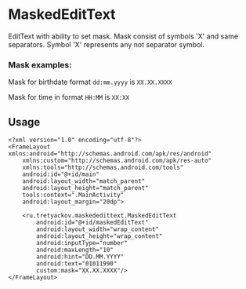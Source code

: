 # MaskedEditText

EditText with ability to set mask. Mask consist of symbols 'X' and same separators. Symbol 'X' represents any not separator symbol.

### Mask examples:
Mask for birthdate format `dd:mm.yyyy` is `XX.XX.XXXX`

Mask for time in format `HH:MM` is `XX:XX`

## Usage
```
<?xml version="1.0" encoding="utf-8"?>
<FrameLayout xmlns:android="http://schemas.android.com/apk/res/android"
    xmlns:custom="http://schemas.android.com/apk/res-auto"
    xmlns:tools="http://schemas.android.com/tools"
    android:id="@+id/main"
    android:layout_width="match_parent"
    android:layout_height="match_parent"
    tools:context=".MainActivity"
    android:layout_margin="20dp">

    <ru.tretyackov.maskededittext.MaskedEditText
        android:id="@+id/maskedEditText"
        android:layout_width="wrap_content"
        android:layout_height="wrap_content"
        android:inputType="number"
        android:maxLength="10"
        android:hint="DD.MM.YYYY"
        android:text="01011990"
        custom:mask="XX.XX.XXXX"/>
</FrameLayout>
```

